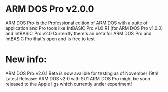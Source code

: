 # ARM DOS Pro v2.0.0
ARM DOS Pro is the Professional edition of ARM DOS with a suite of application and Pro tools like IntBASIC Pro v1.0 R1 (for ARM DOS Pro v1.0.0) and IntBASIC Pro v2.0
Currently there's an beta for ARM DOS Pro and IntBASIC Pro that's open and is free to test
# New info:
ARM DOS Pro v2.0.1 Beta is now avalible for testing as of November 19th!
Latest Release: ARM DOS v2.0 with SU1
ARM DOS Pro might be soon released to the Apple IIgs which currently under experiment!
